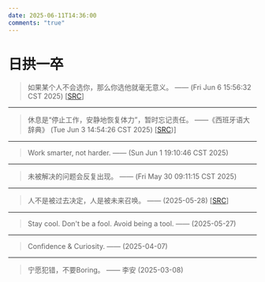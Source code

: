 ```yaml
---
date: 2025-06-11T14:36:00
comments: "true"
---
```


# 日拱一卒

> 如果某个人不会选你，那么你选他就毫无意义。
> —— (Fri Jun  6 15:56:32 CST 2025) \[[SRC](https://xuan-insr.github.io/%E7%94%9F%E6%B4%BB/%E4%BA%B2%E5%AF%86%E5%85%B3%E7%B3%BB/#2-%E5%8F%AF%E4%BE%9D%E8%B5%96)\]

---

> 休息是“停止工作，安静地恢复体力”，暂时忘记责任。
> ——《西班牙语大辞典》 (Tue Jun  3 14:54:26 CST 2025) \[[SRC](https://www.bilibili.com/video/BV1cij9zjE77/))\]

---

> Work smarter, not harder.
> —— (Sun Jun  1 19:10:46 CST 2025)

---

> 未被解决的问题会反复出现。
> —— (Fri May 30 09:11:15 CST 2025)

---

> 人不是被过去决定，人是被未来召唤。
> —— (2025-05-28) \[[SRC](https://www.bilibili.com/video/BV183411U78u/)\]

---

> Stay cool. Don't be a fool. Avoid being a tool.
> —— (2025-05-27)

---

> Confidence & Curiosity.
> —— (2025-04-07)

---

> 宁愿犯错，不要Boring。
> —— 李安 (2025-03-08)









